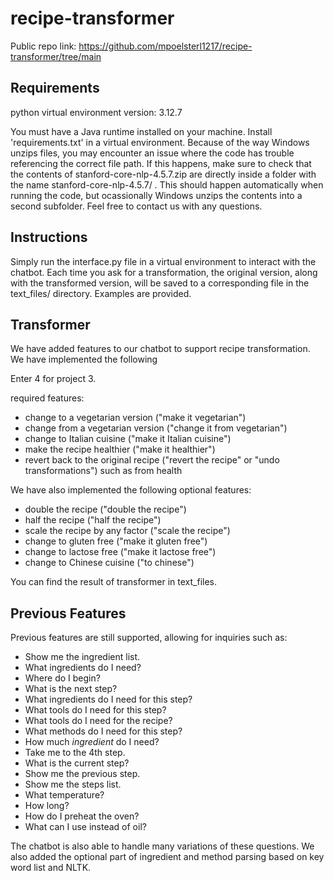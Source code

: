 # recipe-transformer

Public repo link: https://github.com/mpoelsterl1217/recipe-transformer/tree/main

## Requirements

python virtual environment version: 3.12.7

You must have a Java runtime installed on your machine. Install 'requirements.txt' in a virtual environment. Because of the way Windows unzips files, you may encounter an issue where the code has trouble referencing the correct file path. If this happens, make sure to check that the contents of stanford-core-nlp-4.5.7.zip are directly inside a folder with the name stanford-core-nlp-4.5.7/ . This should happen automatically when running the code, but ocassionally Windows unzips the contents into a second subfolder. Feel free to contact us with any questions.

## Instructions

Simply run the interface.py file in a virtual environment to interact with the chatbot. Each time you ask for a transformation, the original version, along with the transformed version, will be saved to a corresponding file in the text_files/ directory. Examples are provided.

## Transformer

We have added features to our chatbot to support recipe transformation. We have implemented the following 

Enter 4 for project 3.

required features:
- change to a vegetarian version ("make it vegetarian")
- change from a vegetarian version ("change it from vegetarian")
- change to Italian cuisine ("make it Italian cuisine")
- make the recipe healthier ("make it healthier")
- revert back to the original recipe ("revert the recipe" or "undo transformations") such as from health

We have also implemented the following optional features:
- double the recipe ("double the recipe")
- half the recipe ("half the recipe")
- scale the recipe by any factor ("scale the recipe")
- change to gluten free ("make it gluten free")
- change to lactose free ("make it lactose free")
- change to Chinese cuisine ("to chinese")


You can find the result of transformer in text_files.

## Previous Features

Previous features are still supported, allowing for inquiries such as:
- Show me the ingredient list.
- What ingredients do I need?
- Where do I begin?
- What is the next step?
- What ingredients do I need for this step?
- What tools do I need for this step?
- What tools do I need for the recipe?
- What methods do I need for this step?
- How much *ingredient* do I need?
- Take me to the 4th step.
- What is the current step?
- Show me the previous step.
- Show me the steps list.
- What temperature?
- How long?
- How do I preheat the oven?
- What can I use instead of oil?

The chatbot is also able to handle many variations of these questions.
We also added the optional part of ingredient and method parsing based on key word list and NLTK.
